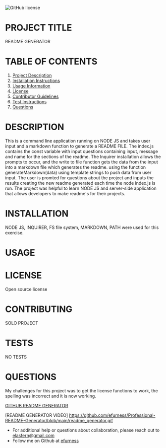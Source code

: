 ![GitHub license](https://img.shields.io/badge/license-undefined-blue.svg)
# PROJECT TITLE 
README GENERATOR
# TABLE OF CONTENTS 

1. [Project Description](#project-description)
2. [Installation Instructions](#installation)
3. [Usage Information](#usage)
4. [License](#license)
5. [Contributor Guidelines](#contributors)
6. [Test Instructions](#tests)
7. [Questions](#questions)

# DESCRIPTION 

This is a command line application running on NODE JS and takes user input and a markdown function to generate a README FILE.  The index.js contains the const variable with input questions containing input, message and name for the sections of the readme.    The Inquirer installation allows the prompts to occur, and the write to file function gets the data from the input into a markdown file which generates the readme. using the function generateMarkdown(data) using template strings to push data from user input.  The user is promted for questions about the project and inputs the results creating the new readme generated each time the node index.js is run.  The project was helpful to learn NODE JS and server-side application that allows developers to make readme's for their projects. 

# INSTALLATION 

NODE JS, INQUIRER, FS file system, MARKDOWN, PATH were used for this exercise.

# USAGE 
 
# LICENSE 

Open source license

# CONTRIBUTING 

SOLO PROJECT

# TESTS 

NO TESTS
 
# QUESTIONS 

My challenges for this project was to get the license functions to work, the spelling was incorrect and it is now working.  

[GITHUB README GENERATOR](https://github.com/efurness/Professional-README-Generator.git)

[README GENERATOR VIDEO] https://github.com/efurness/Professional-README-Generator/blob/main/readme_generator.gif

* For additional help or questions about collaboration, please reach out to elasfern@gmail.com
* Follow me on Github at [efurness](http://github.com/efurness)